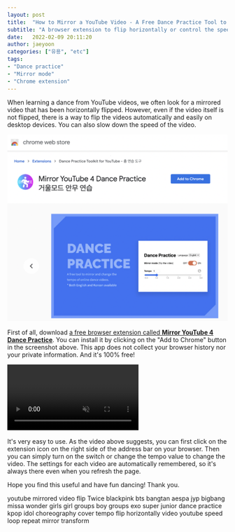 ```yaml
---
layout: post
title:  "How to Mirror a YouTube Video - A Free Dance Practice Tool to Mirror and Slow Down the Dance Practice Videos"
subtitle: "A browser extension to flip horizontally or control the speed of the dance practice YouTube videos such as K-pop idol choreography"
date:   2022-02-09 20:11:20
author: jaeyoon
categories: ["유용", "etc"]
tags:
- "Dance practice"
- "Mirror mode"
- "Chrome extension"
---
```


When learning a dance from YouTube videos, we often look for a mirrored video that has been horizontally flipped. However, even if the video itself is not flipped, there is a way to flip the videos automatically and easily on desktop devices. You can also slow down the speed of the video.

<a href="https://chrome.google.com/webstore/detail/dance-practice-toolkit-fo/odmglmjpojlhploiiaemcdohkeoapakf" target="_blank">
    <img src="https://github.com/jyoonsong/compare-stories/blob/main/dance/en_install.png?raw=true">
</a>

First of all, download <a href="https://chrome.google.com/webstore/detail/dance-practice-toolkit-fo/odmglmjpojlhploiiaemcdohkeoapakf" target="_blank">a free browser extension called <b>Mirror YouTube 4 Dance Practice</b></a>. You can install it by clicking on the "Add to Chrome" button in the screenshot above. This app does not collect your browser history nor your private information. And it's 100% free!

<video src="https://github.com/jyoonsong/compare-stories/blob/main/dance/en_demo.mp4?raw=true" muted controls></video>

It's very easy to use. As the video above suggests, you can first click on the extension icon on the right side of the address bar on your browser. Then you can simply turn on the switch or change the tempo value to change the video. The settings for each video are automatically remembered, so it's always there even when you refresh the page.

Hope you find this useful and have fun dancing! Thank you.



<span class="search-keywords">
youtube mirrored video flip 
Twice blackpink bts bangtan aespa jyp bigbang missa wonder girls 
girl groups boy groups exo super junior
dance practice kpop idol choreography cover tempo flip horizontally video youtube speed loop repeat mirror transform 
</span>
